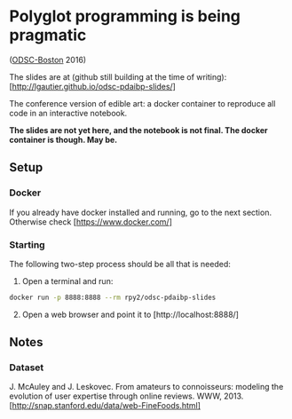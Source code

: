 # Polyglot programming is being pragmatic
([ODSC-Boston](https://www.odsc.com/boston/) 2016)

The slides are at (github still building at the time of writing):
[http://lgautier.github.io/odsc-pdaibp-slides/]


The conference version of edible art: a docker container
to reproduce all code in an interactive notebook.

**The slides are not yet here, and the notebook is not final. The docker container is though. May be.**

## Setup

### Docker

If you already have docker installed and running, go to the next section.
Otherwise check [https://www.docker.com/]

### Starting

The following two-step process should be all that is needed:

1. Open a terminal and run:

```bash
docker run -p 8888:8888 --rm rpy2/odsc-pdaibp-slides
```

2. Open a web browser and point it to [http://localhost:8888/]

## Notes

### Dataset

J. McAuley and J. Leskovec. From amateurs to connoisseurs: modeling the evolution of user expertise through online reviews. WWW, 2013.
[http://snap.stanford.edu/data/web-FineFoods.html]
